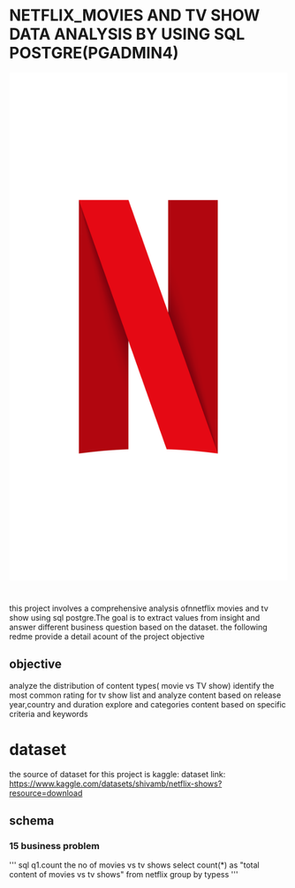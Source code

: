 # NETFLIX_MOVIES  AND TV SHOW DATA ANALYSIS BY USING SQL POSTGRE(PGADMIN4)

 ![netflix logo](https://github.com/farhhhhad738/NETFLIX_SQL_PROJECT/blob/main/Netflix_Symbol_RGB.png)

# 
this project involves a comprehensive analysis ofnnetflix movies and tv show using sql postgre.The goal is to extract values from insight and answer different business question
based on the dataset. the following redme provide a detail acount of the project objective

## objective
analyze the distribution of content types( movie vs TV show)
identify the most common rating for tv show
list and analyze content based on release year,country and duration
explore and categories content based on specific criteria and keywords

# dataset
the source of dataset for this project is kaggle:
dataset link: https://www.kaggle.com/datasets/shivamb/netflix-shows?resource=download

## schema
### 15 business problem
''' sql
q1.count the no of movies vs tv shows
select count(*) as "total content of movies vs tv shows" from netflix
group by typess
'''





